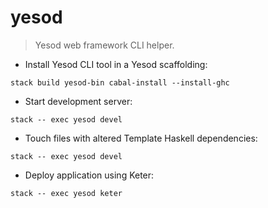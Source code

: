 # yesod

> Yesod web framework CLI helper.

- Install Yesod CLI tool in a Yesod scaffolding:

`stack build yesod-bin cabal-install --install-ghc`

- Start development server:

`stack -- exec yesod devel`

- Touch files with altered Template Haskell dependencies:

`stack -- exec yesod devel`

- Deploy application using Keter:

`stack -- exec yesod keter`
